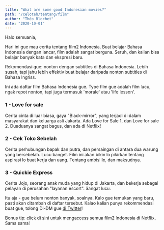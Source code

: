 ```yaml
---
title: "What are some good Indonesian movies?"
path: "/celoteh/tentang/film"
author: "Théo Blochet"
date: "2020-10-01"
---
```


Halo semuania, 

Hari ini gue mau cerita tentang film2 Indonesia. Buat belajar Bahasa Indonesia dengan lancar, film adalah sangat berguna. Seruh, dan kalian bisa belajar banyak kata dan ekspresi baru. 

Rekomendasi gue: nonton dengan subtitles di Bahasa Indonesia. Lebih susah, tapi jahu lebih effektiv buat belajar daripada nonton subtitles di Bahasa Ingriss. 

Ini ada daftar film Bahasa Indonesia gue. Type film gue adalah film lucu, ngak repot nonton, tapi juga termasuk 'morale' atau 'life lesson'. 

### 1 - Love for sale 

Cerita cinta di luar biasa, gaya "Black-mirror", yang terjadi di dalam masyarakat dan keluarga asli Jakarta. Ada Love for Sale 1, dan Love for sale 2. Duaduanya sangat bagus, dan ada di Netflix!


### 2 - Cek Toko Sebelah 

Cerita perhubungan bapak dan putra, dan persaingan di antara dua warung yang bersebelah. Lucu banget. Film ini akan bikin lo pikirkan tentang aspirasi lo buat kerja dan uang. Tentang ambisi lo, dan maksudnya. 


### 3 - Quickie Express

Cerita Jojo, seorang anak muda yang hidup di Jakarta, dan bekerja sebagai pelayan di perusahan "layanan escort". Sangat lucu. 


Itu aja - gue belum nonton banyak, soalnya. Kalo gue temukan yang baru, pasti akan ditambah di daftar tersebut. Kalao kalian punya rekommendasi buat gue, tolong Di-DM gue [di Twitter](https://www.twitter.com/celotehbahasa)! 

Bonus tip: [click di sini](https://www.netflix.com/browse/genre/2867320) untuk mengaccess semua film2 Indonesia di Netflix. Sama sama! 


